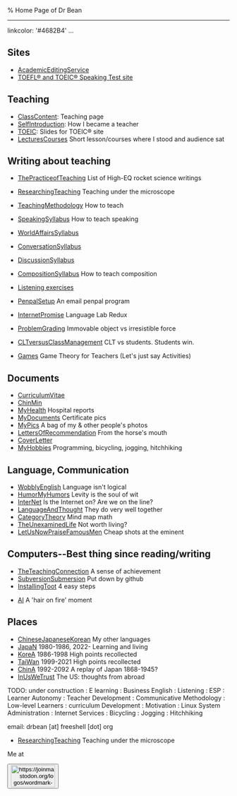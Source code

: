 % Home Page of Dr Bean

---
linkcolor: '#4682B4'
...

<!--

[yengtungpho yeinswuk](http://localmap.co.kr/web/splus/kmap/list.php?sigun=6110000&gugun=3180000&keyno=257)

[영등초여인숙](http://localmap.co.kr/web/splus/kmap/list.php?sigun=6110000&gugun=3180000&keyno=257)

-->

## Sites

- [AcademicEditingService](AcademicEditingService.html)
- [TOEFL® and TOEIC® Speaking Test site](toeflic)

<!-- end of list -->

## Teaching

-   [ClassContent](Contents.html): Teaching page
-   [SelfIntroduction](SelfIntroduction.html): How I became a teacher
-   [TOEIC](TOEIC.html): Slides for TOEIC® site
- [LecturesCourses](LecturesCourses.html) Short lesson/courses where I stood and audience sat

<!-- end of list -->

## Writing about teaching

- [ThePracticeofTeaching](ThePracticeofTeaching.html) List of High-EQ rocket science writings
- [ResearchingTeaching](ResearchingTeaching.html) Teaching under the microscope

-   [TeachingMethodology](TeachingMethodology.html) How to teach
-   [SpeakingSyllabus](SpeakingSyllabus.html) How to teach speaking
-   [WorldAffairsSyllabus](WorldAffairsSyllabus.html)
-   [ConversationSyllabus](ConversationSyllabus.html)
-   [DiscussionSyllabus](DiscussionSyllabus.html)
-   [CompositionSyllabus](CompositionSyllabus.html) How to teach composition
-   [Listening exercises](http://web.nuu.edu.tw/~greg/DictationExercises.html)
-   [PenpalSetup](PenpalSetup.html) An email penpal program
-   [InternetPromise](InternetPromise.html) Language Lab Redux
-   [ProblemGrading](ProblemGrading.html) Immovable object vs irresistible force
-   [CLTversusClassManagement](CLTversusClassManagement.html) CLT vs students. Students win.
-   [Games](Games.html) Game Theory for Teachers (Let's just say Activities)

## Documents

- [CurriculumVitae](CurriculumVitae.html)
- [ChinMin](ChinMin.html)
- [MyHealth](MyHealth.html) Hospital reports
- [MyDocuments](MyDocuments.html) Certificate pics
- [MyPics](http://drbean.sdf.org/pics) A bag of my & other people's photos
- [LettersOfRecommendation](LettersOfRecommendation.html) From the horse's mouth
- [CoverLetter](CoverLetter.html)
- [MyHobbies](MyHobbies.html) Programming, bicycling, jogging, hitchhiking

## Language, Communication

- [WobblyEnglish](WobblyEnglish.html) Language isn't logical
- [HumorMyHumors](HumorMyHumors.html) Levity is the soul of wit
- [InterNet](InterNet.html) Is the Internet on? Are we on the line?
- [LanguageAndThought](LanguageAndThought.html) They do very well together
- [CategoryTheory](CategoryTheory.html) Mind map math
- [TheUnexaminedLife](TheUnexaminedLife.html) Not worth living?
- [LetUsNowPraiseFamousMen](LetUsNowPraiseFamousMen.html) Cheap shots at the eminent

## Computers--Best thing since reading/writing 

- [TheTeachingConnection](TheTeachingConnection.html) A sense of achievement
- [SubversionSubmersion](SubversionSubmersion.html) Put down by github
- [InstallingToot](InstallingToot.html) 4 easy steps
* [AI](AI.html) A 'hair on fire' moment


## Places

- [ChineseJapaneseKorean](ChineseJapaneseKorean.html) My other languages
- [JapaN](JapaN.html) 1980-1986, 2022- Learning and living
- [KoreA](KoreA.html) 1986-1998 High points recollected
- [TaiWan](TaiWan.html) 1999-2021 High points recollected
- [ChinA](ChinA.html) 1992-2092 A replay of Japan 1868-1945?
- [InUsWeTrust](InUsWeTrust.html) The US: thoughts from abroad

<!-- end of list -->

TODO: under construction
:   E learning
:   Business English
:   Listening
:   ESP
:   Learner Autonomy
:   Teacher Development
:   Communicative Methodology
:   Low-level Learners
:   curriculum Development
:   Motivation
:   Linux System Administration
:   Internet Services
:   Bicycling
:   Jogging
:   Hitchhiking

email: drbean [at] freeshell [dot] org

* [ResearchingTeaching](ResearchingTeaching.html) Teaching under the microscope

Me at
<form action='https://mastodon.sdf.org/@drbean'>
<button type='submit' class='btn'>
<img src='./mastodon.svg'
alt='https://joinmastodon.org/logos/wordmark-black-text.svg'
style='width:100px;height:50px'/>
</button></form>
